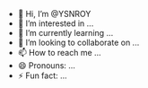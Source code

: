 - 👋 Hi, I’m @YSNROY
- 👀 I’m interested in ...
- 🌱 I’m currently learning ...
- 💞️ I’m looking to collaborate on ...
- 📫 How to reach me ...
- 😄 Pronouns: ...
- ⚡ Fun fact: ...

<!---
YSNROY/YSNROY is a ✨ special ✨ repository because its `README.md` (this file) appears on your GitHub profile.
You can click the Preview link to take a look at your changes.
--->
